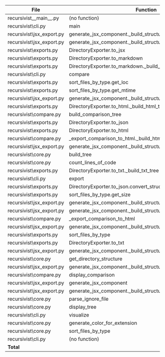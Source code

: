 | File                       | Function                                                         | Statements | Missing | Excluded | Coverage |
| -------------------------- | ---------------------------------------------------------------- | ---------- | ------- | -------- | -------- |
| recursivist\_\_main\_\_.py | (no function)                                                    | 3          | 3       | 0        | 0%       |
| recursivist\cli.py         | main                                                             | 1          | 1       | 0        | 0%       |
| recursivist\jsx_export.py  | generate_jsx_component.\_build_structure_jsx.sort_key_size_mtime | 8          | 8       | 0        | 0%       |
| recursivist\jsx_export.py  | generate_jsx_component.\_build_structure_jsx.sort_key_mtime      | 13         | 13      | 0        | 0%       |
| recursivist\exports.py     | DirectoryExporter.to_jsx                                         | 5          | 3       | 0        | 40%      |
| recursivist\exports.py     | DirectoryExporter.to_markdown                                    | 23         | 8       | 0        | 65%      |
| recursivist\exports.py     | DirectoryExporter.to_markdown.\_build_md_tree                    | 85         | 30      | 0        | 65%      |
| recursivist\cli.py         | compare                                                          | 52         | 17      | 0        | 67%      |
| recursivist\exports.py     | sort_files_by_type.get_loc                                       | 3          | 1       | 0        | 67%      |
| recursivist\exports.py     | sort_files_by_type.get_mtime                                     | 9          | 3       | 0        | 67%      |
| recursivist\jsx_export.py  | generate_jsx_component.\_build_structure_jsx.safe_get            | 3          | 1       | 0        | 67%      |
| recursivist\exports.py     | DirectoryExporter.to_html.\_build_html_tree                      | 90         | 29      | 0        | 68%      |
| recursivist\compare.py     | build_comparison_tree                                            | 289        | 89      | 0        | 69%      |
| recursivist\exports.py     | DirectoryExporter.to_json                                        | 10         | 3       | 0        | 70%      |
| recursivist\exports.py     | DirectoryExporter.to_html                                        | 27         | 8       | 0        | 70%      |
| recursivist\compare.py     | \_export_comparison_to_html.\_build_html_tree                    | 224        | 64      | 0        | 71%      |
| recursivist\jsx_export.py  | generate_jsx_component.\_build_structure_jsx.sort_key_size       | 11         | 3       | 0        | 73%      |
| recursivist\core.py        | build_tree                                                       | 91         | 24      | 0        | 74%      |
| recursivist\core.py        | count_lines_of_code                                              | 46         | 12      | 0        | 74%      |
| recursivist\exports.py     | DirectoryExporter.to_txt.\_build_txt_tree                        | 109        | 25      | 0        | 77%      |
| recursivist\cli.py         | export                                                           | 71         | 15      | 0        | 79%      |
| recursivist\exports.py     | DirectoryExporter.to_json.convert_structure_for_json             | 63         | 13      | 0        | 79%      |
| recursivist\exports.py     | sort_files_by_type.get_size                                      | 10         | 2       | 0        | 80%      |
| recursivist\jsx_export.py  | generate_jsx_component.\_build_structure_jsx.sort_key_loc_mtime  | 10         | 2       | 0        | 80%      |
| recursivist\jsx_export.py  | generate_jsx_component.\_build_structure_jsx.sort_key_name       | 5          | 1       | 0        | 80%      |
| recursivist\compare.py     | \_export_comparison_to_html                                      | 79         | 14      | 0        | 82%      |
| recursivist\jsx_export.py  | generate_jsx_component.\_build_structure_jsx.sort_key_loc        | 7          | 1       | 0        | 86%      |
| recursivist\exports.py     | sort_files_by_type                                               | 26         | 3       | 0        | 88%      |
| recursivist\exports.py     | DirectoryExporter.to_txt                                         | 24         | 3       | 0        | 88%      |
| recursivist\jsx_export.py  | generate_jsx_component.\_build_structure_jsx.sort_key_loc_size   | 8          | 1       | 0        | 88%      |
| recursivist\core.py        | get_directory_structure                                          | 106        | 12      | 0        | 89%      |
| recursivist\jsx_export.py  | generate_jsx_component.\_build_structure_jsx.sort_key_all        | 9          | 1       | 0        | 89%      |
| recursivist\compare.py     | display_comparison                                               | 82         | 8       | 0        | 90%      |
| recursivist\jsx_export.py  | generate_jsx_component                                           | 51         | 5       | 0        | 90%      |
| recursivist\jsx_export.py  | generate_jsx_component.\_build_structure_jsx                     | 109        | 11      | 0        | 90%      |
| recursivist\core.py        | parse_ignore_file                                                | 11         | 1       | 0        | 91%      |
| recursivist\core.py        | display_tree                                                     | 32         | 3       | 0        | 91%      |
| recursivist\cli.py         | visualize                                                        | 53         | 4       | 0        | 92%      |
| recursivist\core.py        | generate_color_for_extension                                     | 51         | 2       | 0        | 96%      |
| recursivist\core.py        | sort_files_by_type                                               | 26         | 1       | 0        | 96%      |
| recursivist\cli.py         | (no function)                                                    | 30         | 1       | 0        | 97%      |
| **Total**                  |                                                                  | **1965**   | **449** | **0**    | **77%**  |
